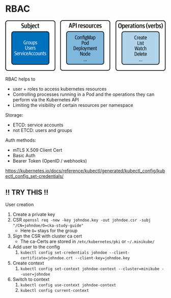 # RBAC

![RBOC key building blocks](../../images/00-RBAC/image.png)

RBAC helps to
- user + roles to access kubernetes resources
- Controlling processes running in a Pod and the operations they can perform via
the Kubernetes API
- Limiting the visibility of certain resources per namespace

Storage:
- ETCD: service accounts
- not ETCD: users and groups


Auth methods:
- mTLS X.509 Client Cert
- Basic Auth
- Bearer Token (OpenID / webhooks)

https://kubernetes.io/docs/reference/kubectl/generated/kubectl_config/kubectl_config_set-credentials/

## **!! TRY THIS !!**


User creation
1. Create a private key 
2. CSR `openssl req -new -key johndoe.key -out johndoe.csr -subj "/CN=johndoe/O=cka-study-guide"`
   - Here `O=` stays for the group
3. Sign the CSR with cluster ca cert
   - The ca-Certs are stored in `/etc/kubernetes/pki` or `~/.minikube/`
4. Add user to the config
   1. `kubectl config set-credentials johndoe --client-certificate=johndoe.crt --client-key=johndoe.key`
5. Create context
   1. `kubectl config set-context johndoe-context --cluster=minikube --user=johndoe`
6. Switch to context
   1. `kubectl config use-context johndoe-context`
   2. `kubectl config current-context`